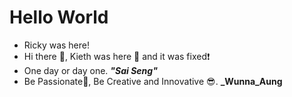# Hello World

- Ricky was here!
- Hi there 👋, Kieth was here 🌊 and it was fixed❗
- One day or day one. **_"Sai Seng"_**
- Be Passionate📢, Be Creative and Innovative 😎. **_Wunna_Aung**  

